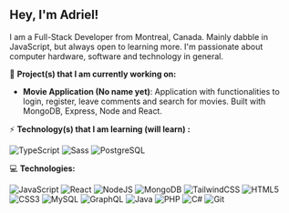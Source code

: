 ## Hey, I'm Adriel!

I am a Full-Stack Developer from Montreal, Canada. Mainly dabble in JavaScript, but always open to learning more. I'm passionate about computer hardware, software and technology in general. 

📂 **Project(s) that I am currently working on:**

- **Movie Application (No name yet)**: Application with functionalities to login, register, leave comments and search for movies. Built with MongoDB, Express, Node and React.

⚡ **Technology(s) that I am learning (will learn) :**

![TypeScript](https://img.shields.io/badge/-TypeScript-007ACC?style=flat-square&logo=typescript)
![Sass](https://img.shields.io/badge/Sass-CC6699?style=flat-square&logo=sass&logoColor=white)
![PostgreSQL](https://img.shields.io/badge/PostgreSQL-316192?style=flat-square&logo=postgresql&logoColor=white)

💻 **Technologies:**

![JavaScript](https://img.shields.io/badge/-JavaScript-black?style=flat-square&logo=javascript)
![React](https://img.shields.io/badge/-React-black?style=flat-square&logo=react)
![NodeJS](https://img.shields.io/badge/-NodeJS-black?style=flat-square&logo=Node.js)
![MongoDB](https://img.shields.io/badge/-MongoDB-black?style=flat-square&logo=mongodb)
![TailwindCSS](https://img.shields.io/badge/-TailwindCSS-38B2AC?style=flat-square&logo=tailwind-css&logoColor=white)
![HTML5](https://img.shields.io/badge/-HTML5-E34F26?style=flat-square&logo=html5&logoColor=white)
![CSS3](https://img.shields.io/badge/-CSS3-1572B6?style=flat-square&logo=css3)
![MySQL](https://img.shields.io/badge/-MySQL-black?style=flat-square&logo=mysql)
![GraphQL](https://img.shields.io/badge/-GraphQL-E10098?style=flat-square&logo=graphql)
![Java](https://img.shields.io/badge/-Java-E34A86?style=flat-square&logo=java)
![PHP](https://img.shields.io/badge/-PHP-black?style=flat-square&logo=php)
![C#](https://img.shields.io/badge/C%23-239120?style=flat-square&logo=c-sharp&logoColor=white)
![Git](https://img.shields.io/badge/-Git-black?style=flat-square&logo=git)
